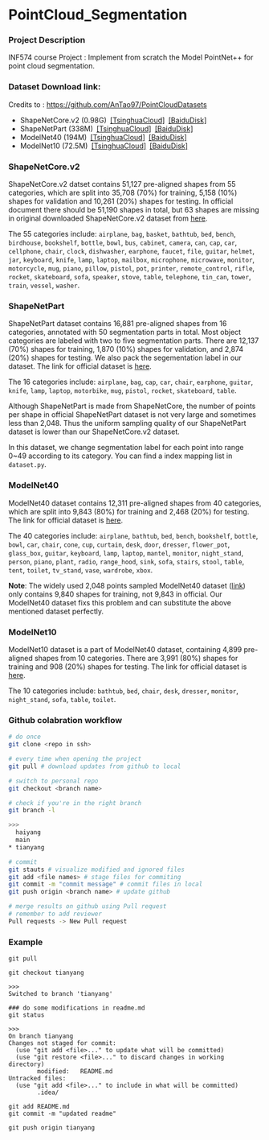 # PointCloud_Segmentation

### Project Description

INF574 course Project : 
Implement from scratch the Model PointNet++ for point cloud segmentation. 

### Dataset Download link:
Credits to : https://github.com/AnTao97/PointCloudDatasets

- ShapeNetCore.v2 (0.98G)&ensp;[[TsinghuaCloud]](https://cloud.tsinghua.edu.cn/f/06a3c383dc474179b97d/)&ensp;[[BaiduDisk]](https://pan.baidu.com/s/154As2kzHZczMipuoZIc0kg)
- ShapeNetPart (338M)&ensp;[[TsinghuaCloud]](https://cloud.tsinghua.edu.cn/f/c25d94e163454196a26b/)&ensp;[[BaiduDisk]](https://pan.baidu.com/s/1yi4bMVBE2mV8NqVRtNLoqw)
- ModelNet40 (194M)&ensp;[[TsinghuaCloud]](https://cloud.tsinghua.edu.cn/f/b3d9fe3e2a514def8097/)&ensp;[[BaiduDisk]](https://pan.baidu.com/s/1NQZgN8tvHVqQntxefcdVAg)
- ModelNet10 (72.5M)&ensp;[[TsinghuaCloud]](https://cloud.tsinghua.edu.cn/f/5414376f6afd41ce9b6d/)&ensp;[[BaiduDisk]](https://pan.baidu.com/s/1tfnKQ_yg3SfIgyLSwQ2E0g)

### ShapeNetCore.v2
ShapeNetCore.v2 datset contains 51,127 pre-aligned shapes from 55 categories, which are split into 35,708 (70%) for training, 5,158 (10%) shapes for validation and 10,261 (20%) shapes for testing. In official document there should be 51,190 shapes in total, but 63 shapes are missing in original downloaded ShapeNetCore.v2 dataset from [here](https://www.shapenet.org/download/shapenetcore). 

The 55 categories include: `airplane`, `bag`, `basket`, `bathtub`, `bed`, `bench`, `birdhouse`, `bookshelf`, `bottle`, `bowl`, `bus`, `cabinet`, `camera`, `can`, `cap`, `car`, `cellphone`, `chair`, `clock`, `dishwasher`, `earphone`, `faucet`, `file`, `guitar`, `helmet`, `jar`, `keyboard`, `knife`, `lamp`, `laptop`, `mailbox`, `microphone`, `microwave`, `monitor`, `motorcycle`, `mug`, `piano`, `pillow`, `pistol`, `pot`, `printer`, `remote_control`, `rifle`, `rocket`, `skateboard`, `sofa`, `speaker`, `stove`, `table`, `telephone`, `tin_can`, `tower`, `train`, `vessel`, `washer`.

### ShapeNetPart
ShapeNetPart dataset contains 16,881 pre-aligned shapes from 16 categories, annotated with 50 segmentation parts in total. Most object categories are labeled with two to five segmentation parts. There are 12,137 (70%) shapes for training, 1,870 (10%) shapes for validation, and 2,874 (20%) shapes for testing. We also pack the segementation label in our dataset. The link for official dataset is [here](https://shapenet.cs.stanford.edu/media/shapenet_part_seg_hdf5_data.zip).

The 16 categories include: `airplane`, `bag`, `cap`, `car`, `chair`, `earphone`, `guitar`, `knife`, `lamp`, `laptop`, `motorbike`, `mug`, `pistol`, `rocket`, `skateboard`, `table`.

Although ShapeNetPart is made from ShapeNetCore, the number of points per shape in official ShapeNetPart dataset is not very large and sometimes less than 2,048. Thus the uniform sampling quality of our ShapeNetPart dataset is lower than our ShapeNetCore.v2 dataset. 

In this dataset, we change segmentation label for each point into range 0~49 according to its category. You can find a index mapping list in `dataset.py`.

###  ModelNet40
ModelNet40 dataset contains 12,311 pre-aligned shapes from 40 categories, which are split into 9,843 (80%) for training and 2,468 (20%) for testing. The link for official dataset is [here](http://3dvision.princeton.edu/projects/2014/3DShapeNets/ModelNet10.zip).

The 40 categories include: `airplane`, `bathtub`, `bed`, `bench`, `bookshelf`, `bottle`, `bowl`, `car`, `chair`, `cone`, `cup`, `curtain`, `desk`, `door`, `dresser`, `flower_pot`, `glass_box`, `guitar`, `keyboard`, `lamp`, `laptop`, `mantel`, `monitor`, `night_stand`, `person`, `piano`, `plant`, `radio`, `range_hood`, `sink`, `sofa`, `stairs`, `stool`, `table`, `tent`, `toilet`, `tv_stand`, `vase`, `wardrobe`, `xbox`.

**Note**: The widely used 2,048 points sampled ModelNet40 dataset ([link](https://shapenet.cs.stanford.edu/media/modelnet40_ply_hdf5_2048.zip)) only contains 9,840 shapes for training, not 9,843 in official. Our ModelNet40 dataset fixs this problem and can substitute the above mentioned dataset perfectly.

### ModelNet10
ModelNet10 dataset is a part of ModelNet40 dataset, containing 4,899 pre-aligned shapes from 10 categories. There are 3,991 (80%) shapes for training and 908 (20%) shapes for testing. The link for official dataset is [here](http://modelnet.cs.princeton.edu/ModelNet40.zip).

The 10 categories include: `bathtub`, `bed`, `chair`, `desk`, `dresser`, `monitor`, `night_stand`, `sofa`, `table`, `toilet`.


### Github colabration workflow

```bash
# do once
git clone <repo in ssh>

# every time when opening the project
git pull # download updates from github to local 

# switch to personal repo
git checkout <branch name>

# check if you're in the right branch
git branch -l

>>>
  haiyang
  main
* tianyang

# commit 
git stauts # visualize modified and ignored files
git add <file names> # stage files for commiting 
git commit -m "commit message" # commit files in local
git push origin <branch name> # update github

# merge results on github using Pull request
# remember to add reviewer
Pull requests -> New Pull request
```

### Example
```shell
git pull 

git checkout tianyang

>>> 
Switched to branch 'tianyang'

### do some modifications in readme.md 
git status 

>>>
On branch tianyang
Changes not staged for commit:
  (use "git add <file>..." to update what will be committed)
  (use "git restore <file>..." to discard changes in working directory)
        modified:   README.md
Untracked files:
  (use "git add <file>..." to include in what will be committed)
        .idea/

git add README.md 
git commit -m "updated readme"

git push origin tianyang 
```


